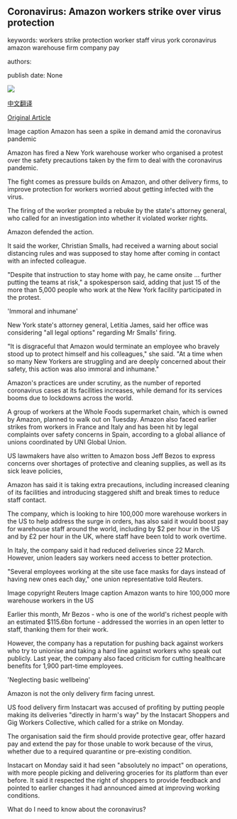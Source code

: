 ## Coronavirus: Amazon workers strike over virus protection

keywords: workers strike protection worker staff virus york coronavirus amazon warehouse firm company pay

authors: 

publish date: None

![](https://ichef.bbci.co.uk/news/1024/branded_news/8306/production/_111324533__102564447_img_2534.jpg)

[中文翻译](Coronavirus%3A%20Amazon%20workers%20strike%20over%20virus%20protection_zh.md)

[Original Article](https://www.bbc.com/news/business-52096273)

Image caption Amazon has seen a spike in demand amid the coronavirus pandemic

Amazon has fired a New York warehouse worker who organised a protest over the safety precautions taken by the firm to deal with the coronavirus pandemic.

The fight comes as pressure builds on Amazon, and other delivery firms, to improve protection for workers worried about getting infected with the virus.

The firing of the worker prompted a rebuke by the state's attorney general, who called for an investigation into whether it violated worker rights.

Amazon defended the action.

It said the worker, Christian Smalls, had received a warning about social distancing rules and was supposed to stay home after coming in contact with an infected colleague.

"Despite that instruction to stay home with pay, he came onsite ... further putting the teams at risk," a spokesperson said, adding that just 15 of the more than 5,000 people who work at the New York facility participated in the protest.

'Immoral and inhumane'

New York state's attorney general, Letitia James, said her office was considering "all legal options" regarding Mr Smalls' firing.

"It is disgraceful that Amazon would terminate an employee who bravely stood up to protect himself and his colleagues," she said. "At a time when so many New Yorkers are struggling and are deeply concerned about their safety, this action was also immoral and inhumane."

Amazon's practices are under scrutiny, as the number of reported coronavirus cases at its facilities increases, while demand for its services booms due to lockdowns across the world.

A group of workers at the Whole Foods supermarket chain, which is owned by Amazon, planned to walk out on Tuesday. Amazon also faced earlier strikes from workers in France and Italy and has been hit by legal complaints over safety concerns in Spain, according to a global alliance of unions coordinated by UNI Global Union.

US lawmakers have also written to Amazon boss Jeff Bezos to express concerns over shortages of protective and cleaning supplies, as well as its sick leave policies,

Amazon has said it is taking extra precautions, including increased cleaning of its facilities and introducing staggered shift and break times to reduce staff contact.

The company, which is looking to hire 100,000 more warehouse workers in the US to help address the surge in orders, has also said it would boost pay for warehouse staff around the world, including by $2 per hour in the US and by £2 per hour in the UK, where staff have been told to work overtime.

In Italy, the company said it had reduced deliveries since 22 March. However, union leaders say workers need access to better protection.

"Several employees working at the site use face masks for days instead of having new ones each day," one union representative told Reuters.

Image copyright Reuters Image caption Amazon wants to hire 100,000 more warehouse workers in the US

Earlier this month, Mr Bezos - who is one of the world's richest people with an estimated $115.6bn fortune - addressed the worries in an open letter to staff, thanking them for their work.

However, the company has a reputation for pushing back against workers who try to unionise and taking a hard line against workers who speak out publicly. Last year, the company also faced criticism for cutting healthcare benefits for 1,900 part-time employees.

'Neglecting basic wellbeing'

Amazon is not the only delivery firm facing unrest.

US food delivery firm Instacart was accused of profiting by putting people making its deliveries "directly in harm's way" by the Instacart Shoppers and Gig Workers Collective, which called for a strike on Monday.

The organisation said the firm should provide protective gear, offer hazard pay and extend the pay for those unable to work because of the virus, whether due to a required quarantine or pre-existing condition.

Instacart on Monday said it had seen "absolutely no impact" on operations, with more people picking and delivering groceries for its platform than ever before. It said it respected the right of shoppers to provide feedback and pointed to earlier changes it had announced aimed at improving working conditions.

What do I need to know about the coronavirus?